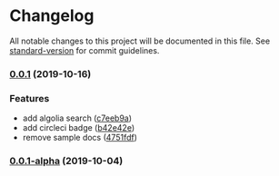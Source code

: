 # Changelog

All notable changes to this project will be documented in this file. See [standard-version](https://github.com/conventional-changelog/standard-version) for commit guidelines.

### [0.0.1](https://github.com/ibsheet/loader-manual/compare/v0.0.1-alpha...v0.0.1) (2019-10-16)


### Features

* add algolia search ([c7eeb9a](https://github.com/ibsheet/loader-manual/commit/c7eeb9a))
* add circleci badge ([b42e42e](https://github.com/ibsheet/loader-manual/commit/b42e42e))
* remove sample docs ([4751fdf](https://github.com/ibsheet/loader-manual/commit/4751fdf))

### [0.0.1-alpha](https://github.com/ibsheet/loader-manual/compare/v0.0.0...v0.0.1-alpha) (2019-10-04)
